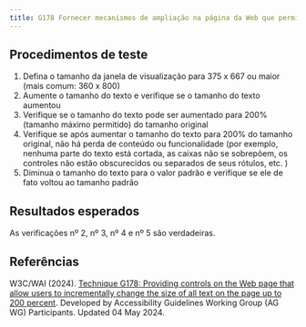 ```yaml
---
title: G178 Fornecer mecanismos de ampliação na página da Web que permitem aos usuários alterar gradativamente o tamanho de todo o texto na página em até 200 por cento
---
```


## Procedimentos de teste

1. Defina o tamanho da janela de visualização para 375 x 667 ou maior (mais comum: 360 x 800)
2. Aumente o tamanho do texto e verifique se o tamanho do texto aumentou
3. Verifique se o tamanho do texto pode ser aumentado para 200% (tamanho máximo permitido) do tamanho original
4. Verifique se após aumentar o tamanho do texto para 200% do tamanho original, não há perda de conteúdo ou funcionalidade (por exemplo, nenhuma parte do texto está cortada, as caixas não se sobrepõem, os controles não estão obscurecidos ou separados de seus rótulos, etc. )
5. Diminua o tamanho do texto para o valor padrão e verifique se ele de fato voltou ao tamanho padrão

## Resultados esperados
As verificações nº 2, nº 3, nº 4 e nº 5 são verdadeiras.

## Referências

W3C/WAI (2024). [Technique G178: Providing controls on the Web page that allow users to incrementally change the size of all text on the page up to 200 percent](https://www.w3.org/WAI/WCAG22/Techniques/general/G178). Developed by Accessibility Guidelines Working Group (AG WG) Participants. Updated 04 May 2024.